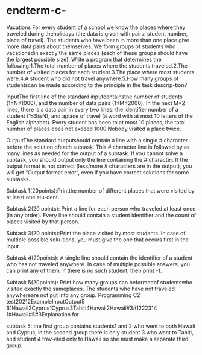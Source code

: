 # endterm-c-
Vacations
For every student of a school,we know the places where they traveled during theholidays (the data is given with pairs: student number, place of travel). The students who have been in more than one place give more data pairs about themselves. We form groups of students who vacationedin exactly the same places (each of these groups should have the largest possible size). Write a program that determines the following:1.The total number of places where the students traveled.2.The number of visited places for each student.3.The place where most students were.4.A student who did not travel anywhere.5.How many groups of studentscan be made according to the principle in the task descrip-tion?






InputThe first line of the standard inputcontainsthe number of students (1≤N≤1000), and the number of data pairs (1≤M≤2000). In the next M*2 lines, there is a data pair in every two lines: the identifier number of a student (1≤Si≤N), and aplace of travel (a word with at most 10 letters of the English alphabet). Every student has been to at most 10 places, the total number of places does not exceed 1000.Nobody visited a place twice.





OutputThe standard outputshould contain a line with a single # character before the solution ofeach subtask. This # character line is followed by as many lines as needed for the output of a subtask. If you cannot solve a subtask, you should output only the line containing the # character. If the output format is not correct (less/more # characters are in the output), you will get “Output format error”, even if you have correct solutions for some subtasks.


Subtask 1(20points):Printthe number of different places that were visited by at least one stu-dent.

Subtask 2(20 points): Print a line for each person who traveled at least once (in any order). Every line should contain a student identifier and the count of places visited by that person.

Subtask 3(20 points):Print the place visited by most students. In case of multiple possible solu-tions, you must give the one that occurs first in the input.

Subtask 4(20points): A single line should contain the identifier of a student who has not traveled anywhere.  In  case  of  multiple  possible  answers,  you  can  print  any  of  them.  If  there  is  no  such student, then print -1.

Subtask 5(20points): Print how many groups can beformedof studentswho visited exactly the sameplaces. The students who have not traveled anywhereare not put into any group.
Programming C2 test20212ExampleInputOutput5 61Hawaii2Cyprus1Cyprus3Tahiti4Hawaii2Hawaii#3#1222314 1#Hawaii#5#3Explanation for

subtask 5: the first group contains students1 and 2 who went to both Hawaii and Cyprus, in the second group there is only student 3 who went to Tahiti, and student 4 trav-eled only to Hawaii so she must make a separate third group.
